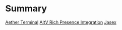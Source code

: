 # Summary

[Aether Terminal](./aether_terminal.md)
[AltV Rich Presence Integration](./altv-richpresence.md)
[Jasex](./jasex.md)
